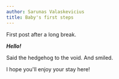 ```yaml
---
author: Sarunas Valaskevicius
title: Baby's first steps
---
```


First post after a long break.

___Hello!___

Said the hedgehog to the void. And smiled.

I hope you'll enjoy your stay here!
